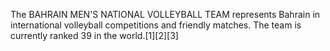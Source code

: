 The BAHRAIN MEN'S NATIONAL VOLLEYBALL TEAM represents Bahrain in international volleyball competitions and friendly matches. The team is currently ranked 39 in the world.[1][2][3]
